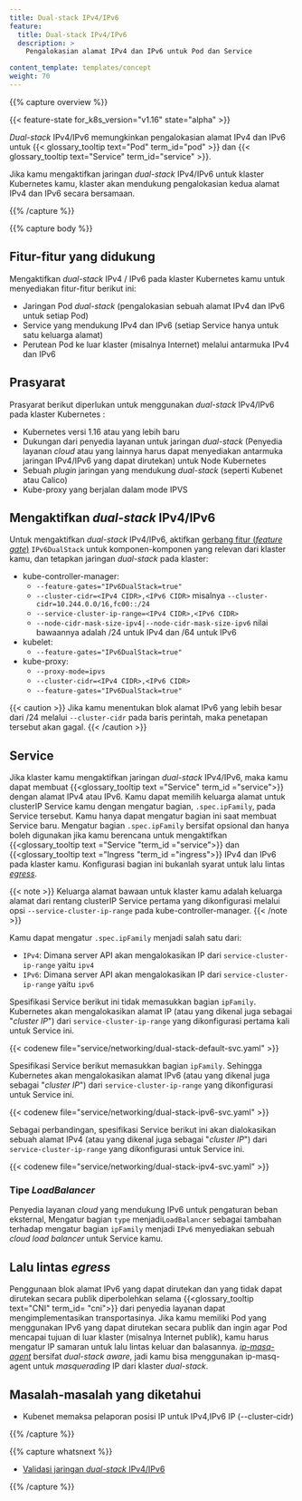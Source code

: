 ```yaml
---
title: Dual-stack IPv4/IPv6
feature:
  title: Dual-stack IPv4/IPv6
  description: >
    Pengalokasian alamat IPv4 dan IPv6 untuk Pod dan Service

content_template: templates/concept
weight: 70
---
```


{{% capture overview %}}

{{< feature-state for_k8s_version="v1.16" state="alpha" >}}

_Dual-stack_ IPv4/IPv6 memungkinkan pengalokasian alamat IPv4 dan IPv6 untuk
{{< glossary_tooltip text="Pod" term_id="pod" >}} dan
{{< glossary_tooltip text="Service" term_id="service" >}}.

Jika kamu mengaktifkan jaringan _dual-stack_ IPv4/IPv6 untuk klaster Kubernetes
kamu, klaster akan mendukung pengalokasian kedua alamat IPv4 dan IPv6 secara
bersamaan.

{{% /capture %}}

{{% capture body %}}

## Fitur-fitur yang didukung

Mengaktifkan _dual-stack_ IPv4 / IPv6 pada klaster Kubernetes kamu untuk
menyediakan fitur-fitur berikut ini:

- Jaringan Pod _dual-stack_ (pengalokasian sebuah alamat IPv4 dan IPv6 untuk
  setiap Pod)
- Service yang mendukung IPv4 dan IPv6 (setiap Service hanya untuk satu keluarga
  alamat)
- Perutean Pod ke luar klaster (misalnya Internet) melalui antarmuka IPv4 dan
  IPv6

## Prasyarat

Prasyarat berikut diperlukan untuk menggunakan _dual-stack_ IPv4/IPv6 pada
klaster Kubernetes :

- Kubernetes versi 1.16 atau yang lebih baru
- Dukungan dari penyedia layanan untuk jaringan _dual-stack_ (Penyedia layanan
  _cloud_ atau yang lainnya harus dapat menyediakan antarmuka jaringan IPv4/IPv6
  yang dapat dirutekan) untuk Node Kubernetes
- Sebuah _plugin_ jaringan yang mendukung _dual-stack_ (seperti Kubenet atau
  Calico)
- Kube-proxy yang berjalan dalam mode IPVS

## Mengaktifkan _dual-stack_ IPv4/IPv6

Untuk mengaktifkan _dual-stack_ IPv4/IPv6, aktifkan
[gerbang fitur (_feature gate_)](/docs/reference/command-line-tools-reference/feature-gates/)
`IPv6DualStack` untuk komponen-komponen yang relevan dari klaster kamu, dan
tetapkan jaringan _dual-stack_ pada klaster:

- kube-controller-manager:
  - `--feature-gates="IPv6DualStack=true"`
  - `--cluster-cidr=<IPv4 CIDR>,<IPv6 CIDR>` misalnya
    `--cluster-cidr=10.244.0.0/16,fc00::/24`
  - `--service-cluster-ip-range=<IPv4 CIDR>,<IPv6 CIDR>`
  - `--node-cidr-mask-size-ipv4|--node-cidr-mask-size-ipv6` nilai bawaannya
    adalah /24 untuk IPv4 dan /64 untuk IPv6
- kubelet:
  - `--feature-gates="IPv6DualStack=true"`
- kube-proxy:
  - `--proxy-mode=ipvs`
  - `--cluster-cidr=<IPv4 CIDR>,<IPv6 CIDR>`
  - `--feature-gates="IPv6DualStack=true"`

{{< caution >}} Jika kamu menentukan blok alamat IPv6 yang lebih besar dari /24
melalui `--cluster-cidr` pada baris perintah, maka penetapan tersebut akan
gagal. {{< /caution >}}

## Service

Jika klaster kamu mengaktifkan jaringan _dual-stack_ IPv4/IPv6, maka kamu dapat
membuat {{<glossary_tooltip text ="Service" term_id ="service">}} dengan alamat
IPv4 atau IPv6. Kamu dapat memilih keluarga alamat untuk clusterIP
Service kamu dengan mengatur bagian, `.spec.ipFamily`, pada Service tersebut.
Kamu hanya dapat mengatur bagian ini saat membuat Service baru. Mengatur bagian
`.spec.ipFamily` bersifat opsional dan hanya boleh digunakan jika kamu berencana
untuk mengaktifkan {{<glossary_tooltip text ="Service "term_id ="service">}} dan
{{<glossary_tooltip text ="Ingress "term_id ="ingress">}} IPv4 dan IPv6 pada
klaster kamu. Konfigurasi bagian ini bukanlah syarat untuk lalu lintas
[_egress_](#lalu-lintas-egress).

{{< note >}} Keluarga alamat bawaan untuk klaster kamu adalah keluarga alamat
dari rentang clusterIP Service pertama yang dikonfigurasi melalui opsi
`--service-cluster-ip-range` pada kube-controller-manager. {{< /note >}}

Kamu dapat mengatur `.spec.ipFamily` menjadi salah satu dari:

- `IPv4`: Dimana server API akan mengalokasikan IP dari
  `service-cluster-ip-range` yaitu `ipv4`
- `IPv6`: Dimana server API akan mengalokasikan IP dari
  `service-cluster-ip-range` yaitu `ipv6`

Spesifikasi Service berikut ini tidak memasukkan bagian `ipFamily`. Kubernetes
akan mengalokasikan alamat IP (atau yang dikenal juga sebagai "_cluster IP_")
dari `service-cluster-ip-range` yang dikonfigurasi pertama kali untuk Service
ini.

{{< codenew file="service/networking/dual-stack-default-svc.yaml" >}}

Spesifikasi Service berikut memasukkan bagian `ipFamily`. Sehingga Kubernetes
akan mengalokasikan alamat IPv6 (atau yang dikenal juga sebagai "_cluster IP_")
dari `service-cluster-ip-range` yang dikonfigurasi untuk Service ini.

{{< codenew file="service/networking/dual-stack-ipv6-svc.yaml" >}}

Sebagai perbandingan, spesifikasi Service berikut ini akan dialokasikan sebuah
alamat IPv4 (atau yang dikenal juga sebagai "_cluster IP_") dari
`service-cluster-ip-range` yang dikonfigurasi untuk Service ini.

{{< codenew file="service/networking/dual-stack-ipv4-svc.yaml" >}}

### Tipe _LoadBalancer_

Penyedia layanan _cloud_ yang mendukung IPv6 untuk pengaturan beban eksternal,
Mengatur bagian `type` menjadi`LoadBalancer` sebagai tambahan terhadap mengatur
bagian `ipFamily` menjadi `IPv6` menyediakan sebuah _cloud load balancer_ untuk
Service kamu.

## Lalu lintas _egress_

Penggunaan blok alamat IPv6 yang dapat dirutekan dan yang tidak dapat dirutekan
secara publik diperbolehkan selama
{{<glossary_tooltip text="CNI" term_id= "cni">}} dari penyedia layanan dapat
mengimplementasikan transportasinya. Jika kamu memiliki Pod yang menggunakan
IPv6 yang dapat dirutekan secara publik dan ingin agar Pod mencapai tujuan di
luar klaster (misalnya Internet publik), kamu harus mengatur IP samaran untuk
lalu lintas keluar dan balasannya.
[_ip-masq-agent_](https://github.com/kubernetes-incubator/ip-masq-agent)
bersifat _dual-stack aware_, jadi kamu bisa menggunakan ip-masq-agent untuk
_masquerading_ IP dari klaster _dual-stack_.

## Masalah-masalah yang diketahui

- Kubenet memaksa pelaporan posisi IP untuk IPv4,IPv6 IP (--cluster-cidr)

{{% /capture %}}

{{% capture whatsnext %}}

- [Validasi jaringan _dual-stack_ IPv4/IPv6](/docs/tasks/network/validate-dual-stack)

{{% /capture %}}

